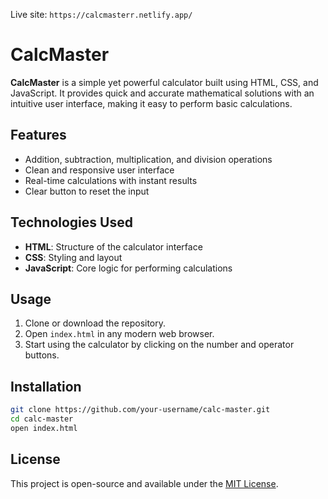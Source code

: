 

Live site:  ```https://calcmasterr.netlify.app/```

# CalcMaster

**CalcMaster** is a simple yet powerful calculator built using HTML, CSS, and JavaScript. It provides quick and accurate mathematical solutions with an intuitive user interface, making it easy to perform basic calculations.

## Features

- Addition, subtraction, multiplication, and division operations
- Clean and responsive user interface
- Real-time calculations with instant results
- Clear button to reset the input

## Technologies Used

- **HTML**: Structure of the calculator interface
- **CSS**: Styling and layout
- **JavaScript**: Core logic for performing calculations

## Usage

1. Clone or download the repository.
2. Open `index.html` in any modern web browser.
3. Start using the calculator by clicking on the number and operator buttons.

## Installation

```bash
git clone https://github.com/your-username/calc-master.git
cd calc-master
open index.html
```

## License

This project is open-source and available under the [MIT License](LICENSE).


